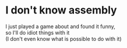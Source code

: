 # I don't know assembly

I just played a game about and found it funny,  
so I'll do idiot things with it  
(I don't even know what is possible to do with it)
